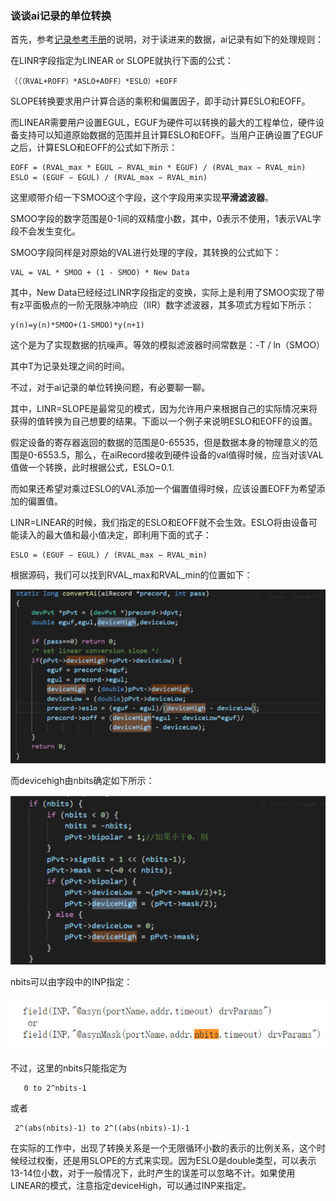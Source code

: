 ### 谈谈ai记录的单位转换

首先，参考[记录参考手册](https://epics.anl.gov/base/R3-15/8-docs/aiRecord.html)的说明，对于读进来的数据，ai记录有如下的处理规则：

在LINR字段指定为LINEAR or SLOPE就执行下面的公式：

```
（（（RVAL+ROFF）*ASLO+AOFF）*ESLO）+EOFF
```

SLOPE转换要求用户计算合适的乘积和偏置因子，即手动计算ESLO和EOFF。

而LINEAR需要用户设置EGUL，EGUF为硬件可以转换的最大的工程单位，硬件设备支持可以知道原始数据的范围并且计算ESLO和EOFF。当用户正确设置了EGUF之后，计算ESLO和EOFF的公式如下所示：

```
EOFF = (RVAL_max * EGUL − RVAL_min * EGUF) / (RVAL_max − RVAL_min)
ESLO = (EGUF − EGUL) / (RVAL_max − RVAL_min)
```

这里顺带介绍一下SMOO这个字段，这个字段用来实现**平滑滤波器**。

SMOO字段的数字范围是0-1间的双精度小数，其中，0表示不使用，1表示VAL字段不会发生变化。

SMOO字段同样是对原始的VAL进行处理的字段，其转换的公式如下：

```
VAL = VAL * SMOO + (1 - SMOO) * New Data
```

其中，New Data已经经过LINR字段指定的变换，实际上是利用了SMOO实现了带有z平面极点的一阶无限脉冲响应（IIR）数字滤波器，其多项式方程如下所示：

```
y(n)=y(n)*SMOO+(1-SMOO)*y(n+1)
```

这个是为了实现数据的抗噪声。等效的模拟滤波器时间常数是：-T / ln（SMOO）

 其中T为记录处理之间的时间。



不过，对于ai记录的单位转换问题，有必要聊一聊。

其中，LINR=SLOPE是最常见的模式，因为允许用户来根据自己的实际情况来将获得的值转换为自己想要的结果。下面以一个例子来说明ESLO和EOFF的设置。

假定设备的寄存器返回的数据的范围是0-65535，但是数据本身的物理意义的范围是0-6553.5，那么，在aiRecord接收到硬件设备的val值得时候，应当对该VAL值做一个转换，此时根据公式，ESLO=0.1.

而如果还希望对乘过ESLO的VAL添加一个偏置值得时候，应该设置EOFF为希望添加的偏置值。



LINR=LINEAR的时候，我们指定的ESLO和EOFF就不会生效。ESLO将由设备可能读入的最大值和最小值决定，即利用下面的式子：

```
ESLO = (EGUF − EGUL) / (RVAL_max − RVAL_min)
```

根据源码，我们可以找到RVAL_max和RVAL_min的位置如下：

![image-20201202203738543](a-5谈谈ai记录的单位转换.assets/image-20201202203738543.png)

而devicehigh由nbits确定如下所示：

![image-20201202203841810](a-5谈谈ai记录的单位转换.assets/image-20201202203841810.png)

nbits可以由字段中的INP指定：

![image-20201202203805297](a-5谈谈ai记录的单位转换.assets/image-20201202203805297.png)

不过，这里的nbits只能指定为

```
   0 to 2^nbits-1
```

或者

```
 2^(abs(nbits)-1) to 2^((abs(nbits)-1)-1
```



在实际的工作中，出现了转换关系是一个无限循环小数的表示的比例关系，这个时候经过权衡，还是用SLOPE的方式来实现。因为ESLO是double类型，可以表示13-14位小数，对于一般情况下，此时产生的误差可以忽略不计。如果使用LINEAR的模式，注意指定deviceHigh，可以通过INP来指定。

